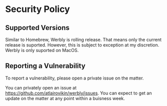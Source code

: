 # Security Policy

## Supported Versions

Similar to Homebrew, Werbly is rolling release. That means only the current release is suported. However, this is subject to exception at my discretion.
Werbly is only suported on MacOS.


## Reporting a Vulnerability

To report a vulnerability, please open a private issue on the matter.

You can privately open an issue at <https://github.com/atlairovikin/werbly/issues>.
You can expect to get an update on the matter at any point within a buisness week.
